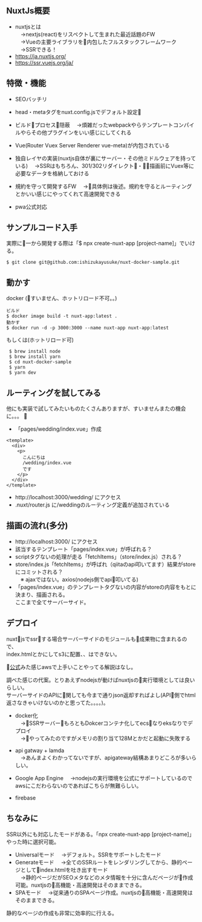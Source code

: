 ## NuxtJs概要
* nuxtjsとは  
　→nextjs(react)をリスペクトして生まれた最近話題のFW  
　→Vueの主要ライブラリを内包したフルスタックフレームワーク  
　→SSRできる！
* https://ja.nuxtjs.org/
* https://ssr.vuejs.org/ja/

## 特徴・機能

* SEOバッチリ

* head・metaタグをnuxt.config.jsでデフォルト設定

* ビルドプロセス隠蔽
　→煩雑だったwebpackやらテンプレートコンパイルやらその他プラグインをいい感じにしてくれる

* Vue(Router Vuex Server Renderer vue-meta)が内包されている

* 独自レイヤの実装(nuxtjs自体が裏にサーバー・その他ミドルウェアを持っている)
　→SSRはもちろん、301/302リダイレクト・描画前にVuex等に必要なデータを格納しておける  

* 規約を守って開発するFW
　→具体例は後述。規約を守るとルーティングとかいい感じにやってくれて高速開発できる

* pwa公式対応

## サンプルコード入手
実際に一から開発する際は「$ npx create-nuxt-app [project-name]」でいける。  

```$ git clone git@github.com:ishizukayusuke/nuxt-docker-sample.git```

## 動かす
docker (すいません、ホットリロード不可。。)
```
ビルド
$ docker image build -t nuxt-app:latest .
動かす
$ docker run -d -p 3000:3000 --name nuxt-app nuxt-app:latest 

```

もしくは(ホットリロード可)
```
 $ brew install node  
 $ brew install yarn
 $ cd nuxt-docker-sample
 $ yarn
 $ yarn dev
```

## ルーティングを試してみる
他にも実装で試してみたいものたくさんありますが、すいませんまたの機会に。。。

* 「pages/wedding/index.vue」作成
```
<template>
  <div>
    <p>
      こんにちは
      /wedding/index.vue
      です
    </p>
  </div>
</template>
```
* http://localhost:3000/wedding/ にアクセス
* .nuxt/router.js に/weddingのルーティング定義が追加されている

## 描画の流れ(多分)
* http://localhost:3000/ にアクセス
* 該当するテンプレート「pages/index.vue」が呼ばれる？
* scriptタグないの処理が走る「fetchItems」（store/index.js）される？
* store/index.js「fetchItems」が呼ばれ（qiitaのapi叩いてます）結果がstoreにコミットされる？  
　※ ajaxではない。axios(nodejs側でapi叩いてる)
* 「pages/index.vue」のテンプレートタグないの内容がstoreの内容をもとに決まり、描画される。  
ここまで全てサーバーサイド。

## デプロイ
nuxtjsでssrする場合サーバーサイドのモジュールも成果物に含まれるので、  
index.htmlとかにしてs3に配置、、はできない。  

[公式](https://nuxtjs.org/faq/deployment-aws-s3-cloudfront)みた感じawsで上手いことやってる解説はなし。


調べた感じの代案。とりあえずnodejsが動けばnuxtjsの実行環境としては良いらしい。  
サーバーサイドのAPIに関しても今まで通りjson返却すればよし(API側でhtml返さなきゃいけないのかと思ってた。。。。)。

* docker化  
　→SSRサーバーもろともDokcerコンテナ化してecsなりeksなりでデプロイ  
　→やってみたのですがメモリの割り当て128Mとかだと起動に失敗する

* api gatway + lamda  
　→あんまよくわかってないですが、apigateway結構あまりどころが多いらしい。

* Google App Engine
　→nodejsの実行環境を公式にサポートしているのでawsにこだわらないのであればこちらが無難らしい。

* firebase

## ちなみに

SSR以外にも対応したモードがある。「npx create-nuxt-app [project-name]」やった時に選択可能。  


* Universalモード
　→デフォルト。SSRをサポートしたモード
* Generateモード
　→全てのSSRルートをレンダリングしてから、静的ページとしてindex.htmlを吐き出すモード  
　→静的ページだがSEOメタなどのメタ情報を十分に含んだページが作成可能。nuxtjsの高機能・高速開発はそのままできる。
* SPAモード
　→従来通りのSPAページ作成。nuxtjsの高機能・高速開発はそのままできる。

静的なページの作成も非常に効率的に行える。
